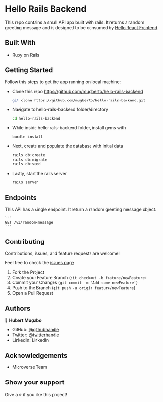 # Hello Rails Backend

This repo contains a small API app built with rails. It returns a random greeting message and is designed to be consumed by [Hello React Frontend](https://github.com/mugberto/hello-react-frontend/tree/feature/hello-react-frontend).

## Built With

- Ruby on Rails

## Getting Started

Follow this steps to get the app running on local machine:

- Clone this repo <https://github.com/mugberto/hello-rails-backend>

    ```bash
    git clone https://github.com/mugberto/hello-rails-backend.git
    ```

- Navigate to hello-rails-backend folder/directory

    ```bash
    cd hello-rails-backend
    ```

- While inside hello-rails-backend folder, install gems with
    ```bash
    bundle install
    ```
- Next, create and populate the database with initial data
    ```bash
    rails db:create
    rails db:migrate
    rails db:seed
    ```
- Lastly, start the rails server
    ```bash
    rails server
    ```
## Endpoints
This API has a single endpoint. It return a random greeting message object.

    ```
    GET /v1/random-message
    ```

## Contributing

Contributions, issues, and feature requests are welcome!

Feel free to check the [issues page](https://github.com/mugberto/hello-rails-backend/issues)

  1. Fork the Project
  2. Create your Feature Branch (`git checkout -b feature/newFeature`)
  3. Commit your Changes (`git commit -m 'Add some newFeature'`)
  4. Push to the Branch (`git push -u origin feature/newFeature`)
  5. Open a Pull Request

## Authors

👤 **Hubert Mugabo**

- GitHub: [@githubhandle](https://github.com/mugberto)
- Twitter: [@twitterhandle](https://twitter.com/mugberto)
- LinkedIn: [LinkedIn](https://www.linkedin.com/in/hubert-mugabo/)

## Acknowledgements

- Microverse Team

## Show your support

Give a ⭐️ if you like this project!